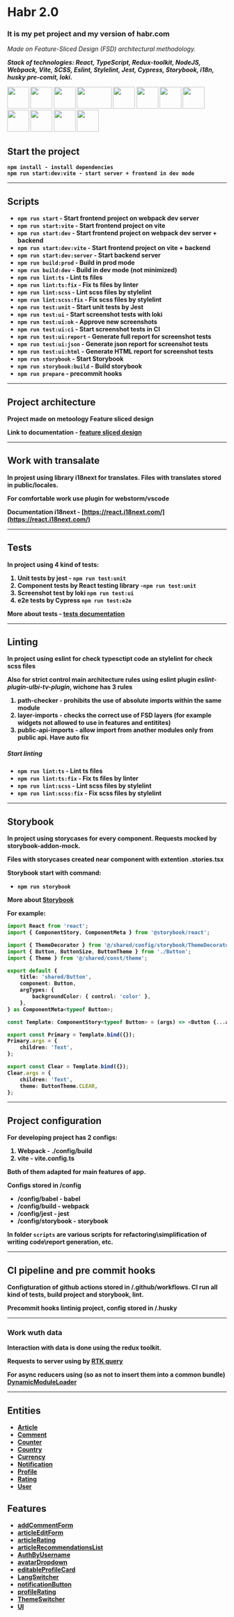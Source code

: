 <h1>Habr 2.0</h1>
<h3>It is my pet project and my version of habr.com</h3>

*Made on Feature-Sliced Design (FSD) architectural methodology.*

<strong>*Stack of technologies: React, TypeScript, Redux-toolkit, NodeJS, Webpack, Vite, SCSS, Eslint, Stylelint, Jest, Cypress, Storybook, i18n, husky pre-comit, loki.*<strong>
<p>
<img src="https://cdn.hashnode.com/res/hashnode/image/upload/v1647490619965/P1dsNgj-f1.png" width="50px" height="50px" />
<img src="https://upload.wikimedia.org/wikipedia/commons/thumb/4/4c/Typescript_logo_2020.svg/768px-Typescript_logo_2020.svg.png" width="50px" height="50px" />
<img src="https://raw.githubusercontent.com/reduxjs/redux/master/logo/logo.png" width="50px" height="50px" />
<img src="https://upload.wikimedia.org/wikipedia/commons/thumb/d/d9/Node.js_logo.svg/1280px-Node.js_logo.svg.png" width="80px" height="50px" />
<img src="https://raw.githubusercontent.com/webpack/media/master/logo/icon-square-big.png" width="50px" height="50px" />
<img src="https://vitejs.dev/logo-with-shadow.png" width="50px" height="50px" />
<img src="https://sass-lang.com/assets/img/styleguide/seal-color-aef0354c.png" width="50px" height="50px" />
<img src="https://images.credly.com/images/e6eebd0c-6a17-4c06-b172-02ca9f6beb06/eslint.png" width="50px" height="50px" />
<img src="https://avatars.githubusercontent.com/u/10076935?s=280&v=4" width="50px" height="50px" />
<img src="https://user-images.githubusercontent.com/10525473/50372432-95dcd880-0611-11e9-9432-58de9be26b3b.png" width="50px" height="50px" />
<img src="https://asset.brandfetch.io/idIq_kF0rb/idv3zwmSiY.jpeg" width="50px" height="50px" />
<img src="https://avatars.githubusercontent.com/u/22632046?s=280&v=4" width="50px" height="50px" />

</p>

## Start the project
```
npm install - install dependencies
npm run start:dev:vite - start server + frontend in dev mode
```

----

## Scripts

- `npm run start` - Start frontend project on webpack dev server
- `npm run start:vite` - Start frontend project on vite
- `npm run start:dev` - Start frontend project on webpack dev server + backend
- `npm run start:dev:vite` - Start frontend project on vite + backend
- `npm run start:dev:server` - Start backend server
- `npm run build:prod` - Build in prod mode
- `npm run build:dev` - Build in dev mode (not minimized)
- `npm run lint:ts` - Lint ts files
- `npm run lint:ts:fix` - Fix ts files by linter
- `npm run lint:scss` - Lint scss files by stylelint
- `npm run lint:scss:fix` - Fix scss files by stylelint
- `npm run test:unit` - Start unit tests by Jest
- `npm run test:ui` - Start screenshot tests with loki
- `npm run test:ui:ok` - Approve new screenshots
- `npm run test:ui:ci` - Start screenshot tests in CI
- `npm run test:ui:report` - Generate full report for screenshot tests
- `npm run test:ui:json` - Generate json report for screenshot tests
- `npm run test:ui:html` - Generate HTML report for screenshot tests
- `npm run storybook` - Start Storybook
- `npm run storybook:build` - Build storybook
- `npm run prepare` - precommit hooks

----

## Project architecture

Project made on metoology Feature sliced design

Link to documentation - [feature sliced design](https://feature-sliced.design/docs/get-started/tutorial)

----

## Work with transalate

In projest using library i18next for translates.
Files with translates stored in public/locales.

For comfortable work use plugin for webstorm/vscode

Documentation i18next - [https://react.i18next.com/](https://react.i18next.com/)

----

## Tests

In project using 4 kind of tests:
1) Unit tests by jest - `npm run test:unit`
2) Component tests by React testing library -`npm run test:unit`
3) Screenshot test by loki `npm run test:ui`
4) e2e tests by Cypress `npm run test:e2e`

More about tests - [tests documentation](/docs/tests.md)

----

## Linting

In project using eslint for check typesctipt code an stylelint for check scss files

Also for strict control main architecture rules using eslint plugin *eslint-plugin-ulbi-tv-plugin*,
wichone has 3 rules
1) path-checker - prohibits the use of absolute imports within the same module
2) layer-imports - checks the correct use of FSD layers
   (for example widgets not allowed to use in features and entitites)
3) public-api-imports - allow import from another modules only from public api. Have auto fix

##### Start linting
- `npm run lint:ts` - Lint ts files
- `npm run lint:ts:fix` - Fix ts files by linter
- `npm run lint:scss` - Lint scss files by stylelint
- `npm run lint:scss:fix` - Fix scss files by stylelint

----

## Storybook

In project using storycases for every component.
Requests mocked by storybook-addon-mock.

Files with storycases created near component with extention  .stories.tsx

Storybook start with command:
- `npm run storybook`

More about [Storybook](/docs/storybook.md)

For example:

```typescript jsx
import React from 'react';
import { ComponentStory, ComponentMeta } from '@storybook/react';

import { ThemeDecorator } from '@/shared/config/storybook/ThemeDecorator/ThemeDecorator';
import { Button, ButtonSize, ButtonTheme } from './Button';
import { Theme } from '@/shared/const/theme';

export default {
    title: 'shared/Button',
    component: Button,
    argTypes: {
        backgroundColor: { control: 'color' },
    },
} as ComponentMeta<typeof Button>;

const Template: ComponentStory<typeof Button> = (args) => <Button {...args} />;

export const Primary = Template.bind({});
Primary.args = {
    children: 'Text',
};

export const Clear = Template.bind({});
Clear.args = {
    children: 'Text',
    theme: ButtonTheme.CLEAR,
};
```


----

## Project configuration 

For developing project has 2 configs:
1. Webpack - ./config/build
2. vite - vite.config.ts

Both of them adapted for main features of app.

Configs stored in /config
- /config/babel - babel
- /config/build - webpack
- /config/jest - jest
- /config/storybook - storybook

In folder `scripts` are various scripts for refactoring\simplification of writing code\report generation, etc.

----

## CI pipeline and pre commit hooks

Configturation of github actions stored in /.github/workflows.
CI run all kind of tests, build project and storybook, lint.

Precommit hooks lintinig project, config stored in /.husky

----

### Work wuth data

Interaction with data is done using the redux toolkit.

Requests to server using by [RTK query](/src/shared/api/rtkApi.ts)

For async reducers using (so as not to insert them into a common bundle)
[DynamicModuleLoader](/src/shared/lib/components/DynamicModuleLoader/DynamicModuleLoader.tsx)

----


## Entities

- [Article](/src/entities/Article)
- [Comment](/src/entities/Comment)
- [Counter](/src/entities/Counter)
- [Country](/src/entities/Country)
- [Currency](/src/entities/Currency)
- [Notification](/src/entities/Notification)
- [Profile](/src/entities/Profile)
- [Rating](/src/entities/Rating)
- [User](/src/entities/User)

## Features

- [addCommentForm](/src/features/addCommentForm)
- [articleEditForm](/src/features/articleEditForm)
- [articleRating](/src/features/articleRating)
- [articleRecommendationsList](/src/features/articleRecommendationsList)
- [AuthByUsername](/src/features/AuthByUsername)
- [avatarDropdown](/src/features/avatarDropdown)
- [editableProfileCard](/src/features/editableProfileCard)
- [LangSwitcher](/src/features/LangSwitcher)
- [notificationButton](/src/features/notificationButton)
- [profileRating](/src/features/profileRating)
- [ThemeSwitcher](/src/features/ThemeSwitcher)
- [UI](/src/features/UI)
